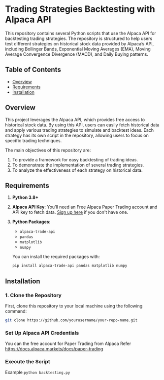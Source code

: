 # Trading Strategies Backtesting with Alpaca API

This repository contains several Python scripts that use the Alpaca API for backtesting trading strategies. The repository is structured to help users test different strategies on historical stock data provided by Alpaca’s API, including Bollinger Bands, Exponential Moving Averages (EMA), Moving Average Convergence Divergence (MACD), and Daily Buying patterns.

## Table of Contents

- [Overview](#overview)
- [Requirements](#requirements)
- [Installation](#installation)


## Overview

This project leverages the Alpaca API, which provides free access to historical stock data. By using this API, users can easily fetch historical data and apply various trading strategies to simulate and backtest ideas. Each strategy has its own script in the repository, allowing users to focus on specific trading techniques.

The main objectives of this repository are:
1. To provide a framework for easy backtesting of trading ideas.
2. To demonstrate the implementation of several trading strategies.
3. To analyze the effectiveness of each strategy on historical data.

## Requirements

1. **Python 3.8+**
2. **Alpaca API Key**: You’ll need an Free Alpaca Paper Trading account and API key to fetch data. [Sign up here](https://docs.alpaca.markets/docs/paper-trading) if you don't have one.
3. **Python Packages**:
   - `alpaca-trade-api`
   - `pandas`
   - `matplotlib`
   - `numpy`

   You can install the required packages with:

   ```bash
   pip install alpaca-trade-api pandas matplotlib numpy
   ```
   
## Installation

### 1. Clone the Repository

First, clone this repository to your local machine using the following command:

```bash
git clone https://github.com/yourusername/your-repo-name.git
```

### Set Up Alpaca API Credentials

You can the free account for Paper Trading from Alpaca 
Refer https://docs.alpaca.markets/docs/paper-trading

### Execute the Script 
  Example
 ```python backtesting.py ```
   
